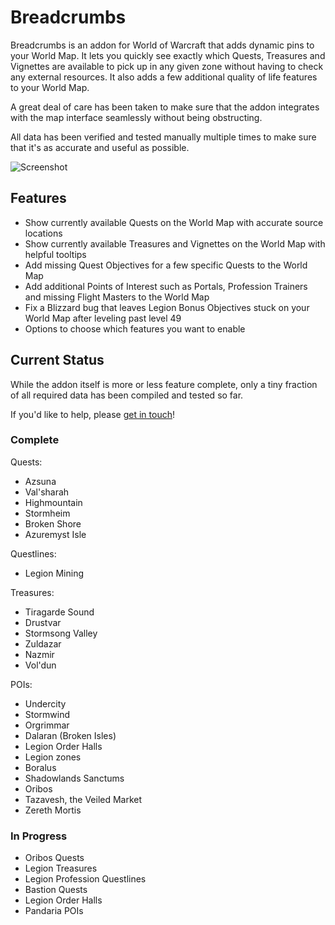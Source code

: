 # Breadcrumbs

Breadcrumbs is an addon for World of Warcraft that adds dynamic pins to your World Map. It lets you quickly see exactly which Quests, Treasures and Vignettes are available to pick up in any given zone without having to check any external resources. It also adds a few additional quality of life features to your World Map.

A great deal of care has been taken to make sure that the addon integrates with the map interface seamlessly without being obstructing.

All data has been verified and tested manually multiple times to make sure that it's as accurate and useful as possible.

![Screenshot](https://i.imgur.com/k3zVLC9.png)

## Features

- Show currently available Quests on the World Map with accurate source locations
- Show currently available Treasures and Vignettes on the World Map with helpful tooltips
- Add missing Quest Objectives for a few specific Quests to the World Map
- Add additional Points of Interest such as Portals, Profession Trainers and missing Flight Masters to the World Map
- Fix a Blizzard bug that leaves Legion Bonus Objectives stuck on your World Map after leveling past level 49
- Options to choose which features you want to enable

## Current Status

While the addon itself is more or less feature complete, only a tiny fraction of all required data has been compiled and tested so far.

If you'd like to help, please [get in touch](mailto:hello@leo.glass)!

### Complete

Quests:
- Azsuna
- Val'sharah
- Highmountain
- Stormheim
- Broken Shore
- Azuremyst Isle

Questlines:
- Legion Mining

Treasures:
- Tiragarde Sound
- Drustvar
- Stormsong Valley
- Zuldazar
- Nazmir
- Vol'dun

POIs:
- Undercity
- Stormwind
- Orgrimmar
- Dalaran (Broken Isles)
- Legion Order Halls
- Legion zones
- Boralus
- Shadowlands Sanctums
- Oribos
- Tazavesh, the Veiled Market
- Zereth Mortis

### In Progress

- Oribos Quests
- Legion Treasures
- Legion Profession Questlines
- Bastion Quests
- Legion Order Halls
- Pandaria POIs
